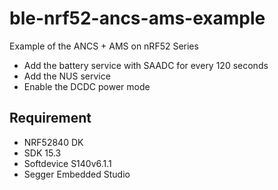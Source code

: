 # ble-nrf52-ancs-ams-example

Example of the ANCS + AMS on nRF52 Series

* Add the battery service with SAADC for every 120 seconds
* Add the NUS service
* Enable the DCDC power mode


## Requirement

* NRF52840 DK
* SDK 15.3
* Softdevice S140v6.1.1
* Segger Embedded Studio
